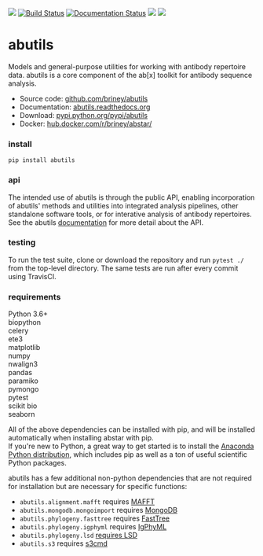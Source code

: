 ![](https://img.shields.io/pypi/v/abutils.svg?colorB=blue)
[![Build Status](https://travis-ci.com/briney/abutils.svg?branch=master)](https://app.travis-ci.com/github/briney/abutils)
[![Documentation Status](https://readthedocs.org/projects/abutils/badge/?version=latest)](https://abutils.readthedocs.io/en/latest/?badge=latest)
![](https://img.shields.io/pypi/pyversions/abutils.svg)
![](https://img.shields.io/badge/license-MIT-blue.svg)

# abutils

Models and general-purpose utilities for working with antibody repertoire data.
abutils is a core component of the ab\[x\] toolkit for antibody sequence analysis.
  
  - Source code: [github.com/briney/abutils](https://github.com/briney/abutils)  
  - Documentation: [abutils.readthedocs.org](http://abutils.readthedocs.org)  
  - Download: [pypi.python.org/pypi/abutils](https://pypi.python.org/pypi/abutils)  
  - Docker: [hub.docker.com/r/briney/abstar/](https://hub.docker.com/r/briney/abstar/)  
  
### install  
`pip install abutils`  


### api  
The intended use of abutils is through the public API, enabling incorporation of abutils' methods and utilities into integrated analysis pipelines, other standalone software tools, or for interative analysis of antibody repertoires. See the abutils [documentation](http://abutils.readthedocs.org) for more detail about the API.  


### testing  
To run the test suite, clone or download the repository and run `pytest ./` from the top-level directory. The same tests are run after every commit using TravisCI.  
  

### requirements  
Python 3.6+  
biopython  
celery  
ete3  
matplotlib  
numpy  
nwalign3  
pandas  
paramiko  
pymongo  
pytest  
scikit bio  
seaborn   
  
All of the above dependencies can be installed with pip, and will be installed automatically when installing abstar with pip.  
If you're new to Python, a great way to get started is to install the [Anaconda Python distribution](https://www.continuum.io/downloads), which includes pip as well as a ton of useful scientific Python packages.
  
abutils has a few additional non-python dependencies that are not required for installation
but are necessary for specific functions:

* ``abutils.alignment.mafft`` requires [MAFFT](https://mafft.cbrc.jp/alignment/software/)
* ``abutils.mongodb.mongoimport`` requires [MongoDB](https://www.mongodb.org/)
* ``abutils.phylogeny.fasttree`` requires [FastTree](http://www.microbesonline.org/fasttree/)
* ``abutils.phylogeny.igphyml`` requires [IgPhyML](https://github.com/kbhoehn/IgPhyML)
* ``abutils.phylogeny.lsd`` [requires LSD](https://github.com/tothuhien/lsd-0.3beta)
* ``abutils.s3`` requires [s3cmd](https://s3tools.org/s3cmd)
